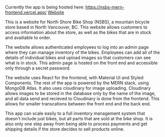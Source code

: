 Currently the app is being hosted here: https://nsbs-mern-frontend.vercel.app/
<a href="https://nsbs-mern-frontend.vercel.app/">Website</a>

This is a website for North Shore Bike Shop (NSBS), a mountain bicycle store based in North Vancouver, BC.  This website allows customers to access information about the store, as well as the bikes that are in stock and availiable to order.

The website allows authenticated employees to log into an admin page where they can manage inventory of the bikes.  Employees can add all of the details of individual bikes and upload images so that customers can see what is in stock.  This admin page is hosted on the front end and accessible only through a secret password.

The website uses React for the frontend, with Material UI and Styled Components.  The rest of the app is powered by the MERN stack, using MongoDB Atlas.  It also uses cloudinary for image uploading.  Cloudinary allows images to be stored in the database only by the name of the image, and all data send and recieved to Cloudinary is done from the frontend.  This allows for smaller transcations between the front end and the back end.   

This app can scale easily to a full inventory management system that doesn't include just bikes, but all parts that are sold at the bike shop.  It is also only one step away from being able to process payments and get shipping details if the store decides to sell products online.

